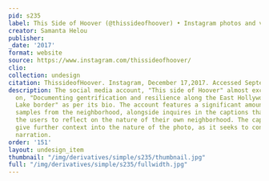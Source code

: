 ```yaml
---
pid: s235
label: This Side of Hoover (@thissideofhoover) • Instagram photos and videos
creator: Samanta Helou
publisher:
_date: '2017'
format: website
source: https://www.instagram.com/thissideofhoover/
clio:
collection: undesign
citation: ThissideofHoover. Instagram, December 17,2017. Accessed September 21, 2021.
description: The social media account, "This side of Hoover" almost exclusively focuses
  on, "Documenting gentrification and resilience along the East Hollywood / Silver
  Lake border" as per its bio. The account features a significant amount of photographic
  samples from the neighborhood, alongside inquires in the captions that often prompt
  the users to reflect on the nature of their own neighborhood. The captions also
  give further context into the nature of the photo, as it seeks to convey a deeeper
  narration.
order: '151'
layout: undesign_item
thumbnail: "/img/derivatives/simple/s235/thumbnail.jpg"
full: "/img/derivatives/simple/s235/fullwidth.jpg"
---
```

